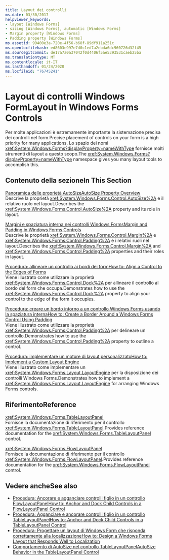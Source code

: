 ```yaml
---
title: Layout dei controlli
ms.date: 03/30/2017
helpviewer_keywords:
- layout [Windows Forms]
- sizing [Windows Forms], automatic [Windows Forms]
- Margin property [Windows Forms]
- Padding property [Windows Forms]
ms.assetid: 99400e3a-720e-4f56-b68f-89df911a251c
ms.openlocfilehash: ed8603e997e7d0c1ed7a2ebda6dc960726d32f45
ms.sourcegitcommit: de17a7a0a37042f0d4406f5ae5393531caeb25ba
ms.translationtype: MT
ms.contentlocale: it-IT
ms.lasthandoff: 01/24/2020
ms.locfileid: "76745241"
---
```

# <a name="layout-in-windows-forms-controls"></a><span data-ttu-id="af698-102">Layout di controlli Windows Form</span><span class="sxs-lookup"><span data-stu-id="af698-102">Layout in Windows Forms Controls</span></span>

<span data-ttu-id="af698-103">Per molte applicazioni è estremamente importante la sistemazione precisa dei controlli nel form.</span><span class="sxs-lookup"><span data-stu-id="af698-103">Precise placement of controls on your form is a high priority for many applications.</span></span> <span data-ttu-id="af698-104">Lo spazio dei nomi <xref:System.Windows.Forms?displayProperty=nameWithType> fornisce molti strumenti di layout a questo scopo.</span><span class="sxs-lookup"><span data-stu-id="af698-104">The <xref:System.Windows.Forms?displayProperty=nameWithType> namespace gives you many layout tools to accomplish this.</span></span>

## <a name="in-this-section"></a><span data-ttu-id="af698-105">Contenuto della sezione</span><span class="sxs-lookup"><span data-stu-id="af698-105">In This Section</span></span>

<span data-ttu-id="af698-106">[Panoramica delle proprietà AutoSize](autosize-property-overview.md)</span><span class="sxs-lookup"><span data-stu-id="af698-106">[AutoSize Property Overview](autosize-property-overview.md)</span></span>\
<span data-ttu-id="af698-107">Descrive la proprietà <xref:System.Windows.Forms.Control.AutoSize%2A> e il relativo ruolo nel layout.</span><span class="sxs-lookup"><span data-stu-id="af698-107">Describes the <xref:System.Windows.Forms.Control.AutoSize%2A> property and its role in layout.</span></span>

<span data-ttu-id="af698-108">[Margini e spaziatura interna nei controlli Windows Forms](margin-and-padding-in-windows-forms-controls.md)</span><span class="sxs-lookup"><span data-stu-id="af698-108">[Margin and Padding in Windows Forms Controls](margin-and-padding-in-windows-forms-controls.md)</span></span>\
<span data-ttu-id="af698-109">Descrive le proprietà <xref:System.Windows.Forms.Control.Margin%2A> e <xref:System.Windows.Forms.Control.Padding%2A> e i relativi ruoli nel layout.</span><span class="sxs-lookup"><span data-stu-id="af698-109">Describes the <xref:System.Windows.Forms.Control.Margin%2A> and <xref:System.Windows.Forms.Control.Padding%2A> properties and their roles in layout.</span></span>

<span data-ttu-id="af698-110">[Procedura: allineare un controllo ai bordi dei form](how-to-align-a-control-to-the-edges-of-forms.md)</span><span class="sxs-lookup"><span data-stu-id="af698-110">[How to: Align a Control to the Edges of Forms](how-to-align-a-control-to-the-edges-of-forms.md)</span></span>\
<span data-ttu-id="af698-111">Viene illustrato come utilizzare la proprietà <xref:System.Windows.Forms.Control.Dock%2A> per allineare il controllo al bordo del form che occupa.</span><span class="sxs-lookup"><span data-stu-id="af698-111">Demonstrates how to use the <xref:System.Windows.Forms.Control.Dock%2A> property to align your control to the edge of the form it occupies.</span></span>

<span data-ttu-id="af698-112">[Procedura: creare un bordo intorno a un controllo Windows Forms usando la spaziatura interna](how-to-create-a-border-around-a-windows-forms-control-using-padding.md)</span><span class="sxs-lookup"><span data-stu-id="af698-112">[How to: Create a Border Around a Windows Forms Control Using Padding](how-to-create-a-border-around-a-windows-forms-control-using-padding.md)</span></span>\
<span data-ttu-id="af698-113">Viene illustrato come utilizzare la proprietà <xref:System.Windows.Forms.Control.Padding%2A> per delineare un controllo.</span><span class="sxs-lookup"><span data-stu-id="af698-113">Demonstrates how to use the <xref:System.Windows.Forms.Control.Padding%2A> property to outline a control.</span></span>

<span data-ttu-id="af698-114">[Procedura: implementare un motore di layout personalizzato](how-to-implement-a-custom-layout-engine.md)</span><span class="sxs-lookup"><span data-stu-id="af698-114">[How to: Implement a Custom Layout Engine](how-to-implement-a-custom-layout-engine.md)</span></span>\
<span data-ttu-id="af698-115">Viene illustrato come implementare un <xref:System.Windows.Forms.Layout.LayoutEngine> per la disposizione dei controlli Windows Forms.</span><span class="sxs-lookup"><span data-stu-id="af698-115">Demonstrates how to implement a <xref:System.Windows.Forms.Layout.LayoutEngine> for arranging Windows Forms controls.</span></span>

## <a name="reference"></a><span data-ttu-id="af698-116">Riferimento</span><span class="sxs-lookup"><span data-stu-id="af698-116">Reference</span></span>

<xref:System.Windows.Forms.TableLayoutPanel>\
<span data-ttu-id="af698-117">Fornisce la documentazione di riferimento per il controllo <xref:System.Windows.Forms.TableLayoutPanel>.</span><span class="sxs-lookup"><span data-stu-id="af698-117">Provides reference documentation for the <xref:System.Windows.Forms.TableLayoutPanel> control.</span></span>

<xref:System.Windows.Forms.FlowLayoutPanel>\
<span data-ttu-id="af698-118">Fornisce la documentazione di riferimento per il controllo <xref:System.Windows.Forms.FlowLayoutPanel>.</span><span class="sxs-lookup"><span data-stu-id="af698-118">Provides reference documentation for the <xref:System.Windows.Forms.FlowLayoutPanel> control.</span></span>

## <a name="see-also"></a><span data-ttu-id="af698-119">Vedere anche</span><span class="sxs-lookup"><span data-stu-id="af698-119">See also</span></span>

- [<span data-ttu-id="af698-120">Procedura: Ancorare e agganciare controlli figlio in un controllo FlowLayoutPanel</span><span class="sxs-lookup"><span data-stu-id="af698-120">How to: Anchor and Dock Child Controls in a FlowLayoutPanel Control</span></span>](how-to-anchor-and-dock-child-controls-in-a-flowlayoutpanel-control.md)
- [<span data-ttu-id="af698-121">Procedura: Agganciare e ancorare controlli figlio in un controllo TableLayoutPanel</span><span class="sxs-lookup"><span data-stu-id="af698-121">How to: Anchor and Dock Child Controls in a TableLayoutPanel Control</span></span>](how-to-anchor-and-dock-child-controls-in-a-tablelayoutpanel-control.md)
- [<span data-ttu-id="af698-122">Procedura: Progettare un layout di Windows Form che risponda correttamente alla localizzazione</span><span class="sxs-lookup"><span data-stu-id="af698-122">How to: Design a Windows Forms Layout that Responds Well to Localization</span></span>](how-to-design-a-windows-forms-layout-that-responds-well-to-localization.md)
- [<span data-ttu-id="af698-123">Comportamento di AutoSize nel controllo TableLayoutPanel</span><span class="sxs-lookup"><span data-stu-id="af698-123">AutoSize Behavior in the TableLayoutPanel Control</span></span>](autosize-behavior-in-the-tablelayoutpanel-control.md)
